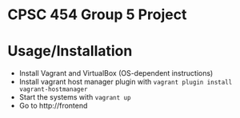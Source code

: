 # CPSC 454 Group 5 Project

# Usage/Installation
- Install Vagrant and VirtualBox (OS-dependent instructions)
- Install vagrant host manager plugin with ```vagrant plugin install vagrant-hostmanager```
- Start the systems with ```vagrant up```
- Go to http://frontend